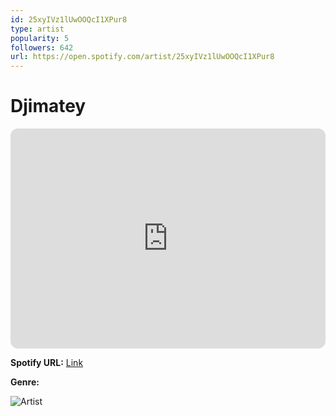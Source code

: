 ```yaml
---
id: 25xyIVz1lUwOOQcI1XPur8
type: artist
popularity: 5
followers: 642
url: https://open.spotify.com/artist/25xyIVz1lUwOOQcI1XPur8
---
```

# Djimatey

<iframe style="border-radius:12px" src="https://open.spotify.com/embed/artist/25xyIVz1lUwOOQcI1XPur8" width="100%" height="352" frameBorder="0" allowfullscreen="" allow="autoplay; clipboard-write; encrypted-media; fullscreen; picture-in-picture" loading="lazy"></iframe>

**Spotify URL:** [Link](https://open.spotify.com/artist/25xyIVz1lUwOOQcI1XPur8)

**Genre:** 

![Artist](https://i.scdn.co/image/ab6761610000e5eb38bbd1fb2d3a558c419dc27f)
